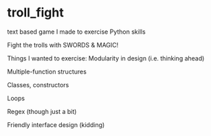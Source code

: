 troll_fight
===========

text based game I made to exercise Python skills

Fight the trolls with SWORDS & MAGIC!

Things I wanted to exercise:
  Modularity in design (i.e. thinking ahead)
  
  Multiple-function structures
  
  Classes, constructors
  
  Loops
  
  Regex (though just a bit)
  
  Friendly interface design (kidding)
